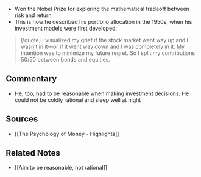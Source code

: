 - Won the Nobel Prize for exploring the mathematical tradeoff between risk and return
- This is how he described his portfolio allocation in the 1950s, when his investment models were first developed:

> [!quote] I visualized my grief if the stock market went way up and I wasn’t in it—or if it went way down and I was completely in it. My intention was to minimize my future regret. So I split my contributions 50/50 between bonds and equities.

## Commentary
- He, too, had to be reasonable when making investment decisions. He could not be coldly rational and sleep well at night

## Sources
- [[The Psychology of Money - Highlights]]

## Related Notes
- [[Aim to be reasonable, not rational]]